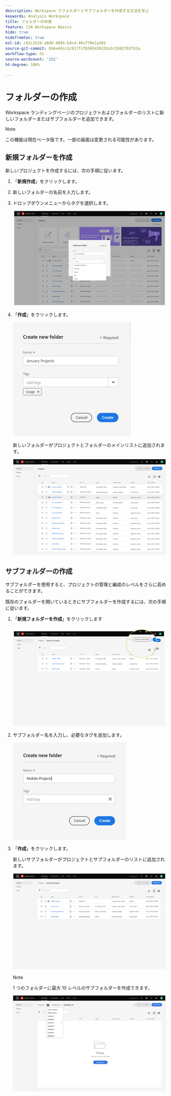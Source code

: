 ```yaml
---
description: Workspace でフォルダーとサブフォルダーを作成する方法を学ぶ
keywords: Analysis Workspace
title: フォルダーの作成
feature: CJA Workspace Basics
hide: true
hidefromtoc: true
exl-id: c83c3526-a8d0-4094-b4c4-46cf70e1a365
source-git-commit: bb6e4dcc1c917fcfb565430232e3c5562f63fd1a
workflow-type: ht
source-wordcount: '152'
ht-degree: 100%

---
```


# フォルダーの作成

Workspace ランディングページのプロジェクトおよびフォルダーのリストに新しいフォルダーまたはサブフォルダーを追加できます。

>[!NOTE]
>
>この機能は現在ベータ版です。一部の画面は変更される可能性があります。

## 新規フォルダーを作成

新しいプロジェクトを作成するには、次の手順に従います。

1. 「**新規作成**」をクリックします。

1. 新しいフォルダーの名前を入力します。

1. ドロップダウンメニューからタグを選択します。

   ![](/help/analysis-workspace/build-workspace-project/assets/select-tags.png)

1. 「**作成**」をクリックします。

   ![](/help/analysis-workspace/build-workspace-project/assets/create.png)

   新しいフォルダーがプロジェクトとフォルダーのメインリストに追加されます。

   ![](/help/analysis-workspace/build-workspace-project/assets/create-new-listed.png)

## サブフォルダーの作成

サブフォルダーを使用すると、プロジェクトの管理と編成のレベルをさらに高めることができます。

既存のフォルダーを開いているときにサブフォルダーを作成するには、次の手順に従います。

1. 「**新規フォルダーを作成**」をクリックします

   ![](/help/analysis-workspace/build-workspace-project/assets/create-subfolder2.png)

1. サブフォルダー名を入力し、必要なタグを追加します。

   ![](/help/analysis-workspace/build-workspace-project/assets/create-subfolder-name.png)

1. 「**作成**」をクリックします。

   新しいサブフォルダーがプロジェクトとサブフォルダーのリストに追加されます。

   ![](/help/analysis-workspace/build-workspace-project/assets/create-subfolder-added.png)

   >[!NOTE]
   >
   >1 つのフォルダーに最大 10 レベルのサブフォルダーを作成できます。

   ![](/help/analysis-workspace/build-workspace-project/assets/create-subfolder-limit.png)
